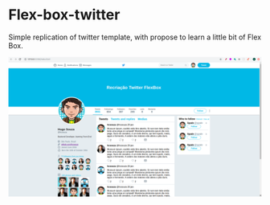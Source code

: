 # Flex-box-twitter

Simple replication of twitter template, with propose to learn a little bit of Flex Box.

![Twitter FlexBox](screen.png)
